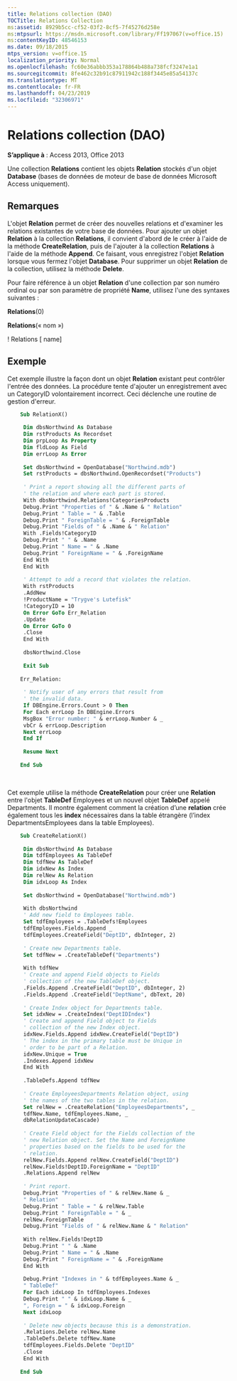 ```yaml
---
title: Relations collection (DAO)
TOCTitle: Relations Collection
ms:assetid: 8929b5cc-cf52-03f2-8cf5-7f45276d258e
ms:mtpsurl: https://msdn.microsoft.com/library/Ff197067(v=office.15)
ms:contentKeyID: 48546153
ms.date: 09/18/2015
mtps_version: v=office.15
localization_priority: Normal
ms.openlocfilehash: fc60e36abbb353a178864b488a738fcf3247e1a1
ms.sourcegitcommit: 8fe462c32b91c87911942c188f3445e85a54137c
ms.translationtype: MT
ms.contentlocale: fr-FR
ms.lasthandoff: 04/23/2019
ms.locfileid: "32306971"
---
```

# <a name="relations-collection-dao"></a>Relations collection (DAO)


**S’applique à** : Access 2013, Office 2013

Une collection **Relations** contient les objets **Relation** stockés d'un objet **Database** (bases de données de moteur de base de données Microsoft Access uniquement).

## <a name="remarks"></a>Remarques

L'objet **Relation** permet de créer des nouvelles relations et d'examiner les relations existantes de votre base de données. Pour ajouter un objet **Relation** à la collection **Relations**, il convient d'abord de le créer à l'aide de la méthode **CreateRelation**, puis de l'ajouter à la collection **Relations** à l'aide de la méthode **Append**. Ce faisant, vous enregistrez l'objet **Relation** lorsque vous fermez l'objet **Database**. Pour supprimer un objet **Relation** de la collection, utilisez la méthode **Delete**.

Pour faire référence à un objet **Relation** d'une collection par son numéro ordinal ou par son paramètre de propriété **Name**, utilisez l'une des syntaxes suivantes :

**Relations**(0)

**Relations**(« nom »)

 \! Relations \[ name\]

## <a name="example"></a>Exemple

Cet exemple illustre la façon dont un objet **Relation** existant peut contrôler l'entrée des données. La procédure tente d'ajouter un enregistrement avec un CategoryID volontairement incorrect. Ceci déclenche une routine de gestion d'erreur.

```vb
    Sub RelationX() 
     
     Dim dbsNorthwind As Database 
     Dim rstProducts As Recordset 
     Dim prpLoop As Property 
     Dim fldLoop As Field 
     Dim errLoop As Error 
     
     Set dbsNorthwind = OpenDatabase("Northwind.mdb") 
     Set rstProducts = dbsNorthwind.OpenRecordset("Products") 
     
     ' Print a report showing all the different parts of 
     ' the relation and where each part is stored. 
     With dbsNorthwind.Relations!CategoriesProducts 
     Debug.Print "Properties of " & .Name & " Relation" 
     Debug.Print " Table = " & .Table 
     Debug.Print " ForeignTable = " & .ForeignTable 
     Debug.Print "Fields of " & .Name & " Relation" 
     With .Fields!CategoryID 
     Debug.Print " " & .Name 
     Debug.Print " Name = " & .Name 
     Debug.Print " ForeignName = " & .ForeignName 
     End With 
     End With 
     
     ' Attempt to add a record that violates the relation. 
     With rstProducts 
     .AddNew 
     !ProductName = "Trygve's Lutefisk" 
     !CategoryID = 10 
     On Error GoTo Err_Relation 
     .Update 
     On Error GoTo 0 
     .Close 
     End With 
     
     dbsNorthwind.Close 
     
     Exit Sub 
     
    Err_Relation: 
     
     ' Notify user of any errors that result from 
     ' the invalid data. 
     If DBEngine.Errors.Count > 0 Then 
     For Each errLoop In DBEngine.Errors 
     MsgBox "Error number: " & errLoop.Number & _ 
     vbCr & errLoop.Description 
     Next errLoop 
     End If 
     
     Resume Next 
     
    End Sub 
```

<br/>

Cet exemple utilise la méthode **CreateRelation** pour créer une **Relation** entre l'objet **TableDef** Employees et un nouvel objet **TableDef** appelé Departments. Il montre également comment la création d’une **relation** crée également tous les **index** nécessaires dans la table étrangère (l’index DepartmentsEmployees dans la table Employees).

```vb
    Sub CreateRelationX() 
     
     Dim dbsNorthwind As Database 
     Dim tdfEmployees As TableDef 
     Dim tdfNew As TableDef 
     Dim idxNew As Index 
     Dim relNew As Relation 
     Dim idxLoop As Index 
     
     Set dbsNorthwind = OpenDatabase("Northwind.mdb") 
     
     With dbsNorthwind 
     ' Add new field to Employees table. 
     Set tdfEmployees = .TableDefs!Employees 
     tdfEmployees.Fields.Append _ 
     tdfEmployees.CreateField("DeptID", dbInteger, 2) 
     
     ' Create new Departments table. 
     Set tdfNew = .CreateTableDef("Departments") 
     
     With tdfNew 
     ' Create and append Field objects to Fields 
     ' collection of the new TableDef object. 
     .Fields.Append .CreateField("DeptID", dbInteger, 2) 
     .Fields.Append .CreateField("DeptName", dbText, 20) 
     
     ' Create Index object for Departments table. 
     Set idxNew = .CreateIndex("DeptIDIndex") 
     ' Create and append Field object to Fields 
     ' collection of the new Index object. 
     idxNew.Fields.Append idxNew.CreateField("DeptID") 
     ' The index in the primary table must be Unique in 
     ' order to be part of a Relation. 
     idxNew.Unique = True 
     .Indexes.Append idxNew 
     End With 
     
     .TableDefs.Append tdfNew 
     
     ' Create EmployeesDepartments Relation object, using 
     ' the names of the two tables in the relation. 
     Set relNew = .CreateRelation("EmployeesDepartments", _ 
     tdfNew.Name, tdfEmployees.Name, _ 
     dbRelationUpdateCascade) 
     
     ' Create Field object for the Fields collection of the 
     ' new Relation object. Set the Name and ForeignName 
     ' properties based on the fields to be used for the 
     ' relation. 
     relNew.Fields.Append relNew.CreateField("DeptID") 
     relNew.Fields!DeptID.ForeignName = "DeptID" 
     .Relations.Append relNew 
     
     ' Print report. 
     Debug.Print "Properties of " & relNew.Name & _ 
     " Relation" 
     Debug.Print " Table = " & relNew.Table 
     Debug.Print " ForeignTable = " & _ 
     relNew.ForeignTable 
     Debug.Print "Fields of " & relNew.Name & " Relation" 
     
     With relNew.Fields!DeptID 
     Debug.Print " " & .Name 
     Debug.Print " Name = " & .Name 
     Debug.Print " ForeignName = " & .ForeignName 
     End With 
     
     Debug.Print "Indexes in " & tdfEmployees.Name & _ 
     " TableDef" 
     For Each idxLoop In tdfEmployees.Indexes 
     Debug.Print " " & idxLoop.Name & _ 
     ", Foreign = " & idxLoop.Foreign 
     Next idxLoop 
     
     ' Delete new objects because this is a demonstration. 
     .Relations.Delete relNew.Name 
     .TableDefs.Delete tdfNew.Name 
     tdfEmployees.Fields.Delete "DeptID" 
     .Close 
     End With 
     
    End Sub
```
